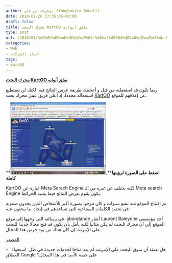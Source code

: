 ```yaml
---
author: يوغرطة بن علي (Youghourta Benali)
date: 2010-01-26 17:35:06+00:00
draft: false
title: محرك البحث KartOO يغلق أبوابه
type: post
url: /2010/01/%d9%85%d8%ad%d8%b1%d9%83-%d8%a7%d9%84%d8%a8%d8%ad%d8%ab-kartoo-%d9%8a%d8%ba%d9%84%d9%82-%d8%a3%d8%a8%d9%88%d8%a7%d8%a8%d9%87/
categories:
- Web
- أخبار الشركات
tags:
- KartOO
---
```


[**محرك البحث KartOO يغلق أبوابه**](https://www.it-scoop.com/2010/01/%d9%85%d8%ad%d8%b1%d9%83-%d8%a7%d9%84%d8%a8%d8%ad%d8%ab-kartoo-%d9%8a%d8%ba%d9%84%d9%82-%d8%a3%d8%a8%d9%88%d8%a7%d8%a8%d9%87/)


ربما تكون قد استعملته من قبل و أعجبتك طريقة عرض النتائج فيه، لكنك لن تستطيع استعماله مجددا، إذ أعلن فريق عمل محرك بحث [KartOO](http://www.kartoo.com/) عن إغلاقهم للموقع.


**[![](Kartoo-300x225.png)
](https://www.it-scoop.com/wp-content/uploads/2010/01/Kartoo.png)****اضغط على الصورة لرؤيتها كاملة**


KartOO عبارة عن Meta Serach Engine لكنه يختلف عن غيره من الـ Meta search Engine بكون يقوم بعرض النتائج فيما يشبه الخرائط.

تم افتتاح الموقع منذ تسع سنوات و كان موجها بصورة أكبر للأشخاص الذين يجدون صعوبة في تحديد الكلمات المفتاحية التي تساعدهم في إيجاد  ما يبحثون عنه

في رسالته التي وجهها إلى موقع  abondance أشار Laurent Baleydier أحد مؤسسي الموقع إلى أن محرك البحث لم يكن مثاليا لكنه يأمل بأن يكون قد فتح مجالا جديدا للبحث على الإنترنت إن كان هناك من يود خوض هذا المجال

[المصدر](http://actu.abondance.com/2010/01/kartoo-cest-fini.html)

-   هل تعتقد أن سوق البحث على الإنترنت لم يعد متاحا لخدمات جديدة في ظل  استحواذ العملاق Google على حصة الأسد في هذا المجال؟
